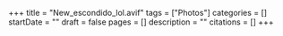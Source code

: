 +++
title = "New_escondido_lol.avif"
tags = ["Photos"]
categories = []
startDate = ""
draft = false
pages = []
description = ""
citations = []
+++

